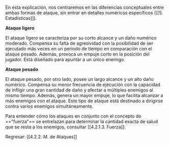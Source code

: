 
En esta explicación, nos centraremos en las diferencias conceptuales entre ambas formas de ataque, sin entrar en detalles numéricos específicos ([[5. Estadísticas]]). 

**Ataque ligero**

El ataque ligero se caracteriza por su corto alcance y un daño numérico moderado. Compensa su falta de agresividad con la posibilidad de ser ejecutado más veces en un período de tiempo en comparación con el ataque pesado. Además, provoca un empuje corto en la posición del jugador. Está diseñado para apuntar a un único enemigo.

**Ataque pesado**

El ataque pesado, por otro lado, posee un largo alcance y un alto daño numérico. Compensa su menor frecuencia de ejecución con la capacidad de infligir una gran cantidad de daño y afectar a múltiples enemigos al mismo tiempo. Además, genera un mayor empuje, lo que facilita alcanzar a más enemigos con el ataque. Este tipo de ataque está destinado a dirigirse contra varios enemigos simultáneamente.

Para entender cómo los ataques en conjunto con el concepto de =="fuerza"== se entrelazan para determinar la cantidad exacta de salud que se resta a los enemigos, consultar [[4.2.1.3. Fuerza]].


Regresar: [[4.2.2. M. de Ataques]]
